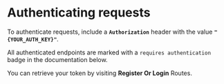 # Authenticating requests

To authenticate requests, include a **`Authorization`** header with the value **`"{YOUR_AUTH_KEY}"`**.

All authenticated endpoints are marked with a `requires authentication` badge in the documentation below.

You can retrieve your token by visiting <b>Register Or Login</b> Routes.
